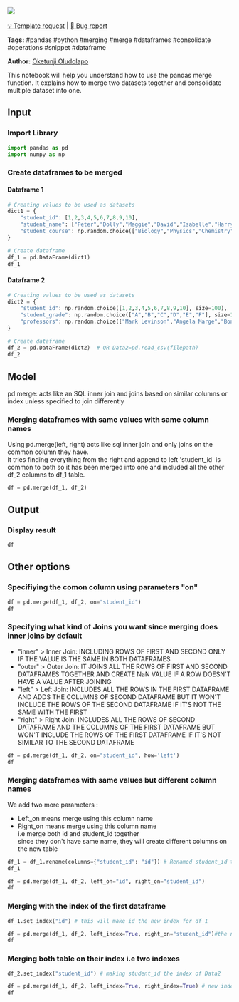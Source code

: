 <a href="https://app.naas.ai/user-redirect/naas/downloader?url=https://raw.githubusercontent.com/jupyter-naas/awesome-notebooks/master/Pandas/Pandas_Merge_Dataframes.ipynb" target="_parent"><img src="https://naasai-public.s3.eu-west-3.amazonaws.com/open_in_naas.svg"/></a><br><br><a href="https://github.com/jupyter-naas/awesome-notebooks/issues/new?assignees=&labels=&template=template-request.md&title=Tool+-+Action+of+the+notebook+">💡 Template request</a> | <a href="https://github.com/jupyter-naas/awesome-notebooks/issues/new?assignees=&labels=&template=bug_report.md&title=">🚨 Bug report</a>

**Tags:** #pandas #python #merging #merge #dataframes #consolidate #operations #snippet #dataframe

**Author:** [Oketunji Oludolapo](https://www.linkedin.com/in/oludolapo-oketunji/)

This notebook will help you understand how to use the pandas merge function. It explains how to merge two datasets together and consolidate multiple dataset into one.

## Input

### Import Library


```python
import pandas as pd
import numpy as np
```

### Create dataframes to be merged

#### Dataframe 1


```python
# Creating values to be used as datasets
dict1 = {
    "student_id": [1,2,3,4,5,6,7,8,9,10],
    "student_name": ["Peter","Dolly","Maggie","David","Isabelle","Harry","Akin","Abbey","Victoria","Sam"],
    "student_course": np.random.choice(["Biology","Physics","Chemistry"], size=10)
}
```


```python
# Create dataframe
df_1 = pd.DataFrame(dict1)
df_1
```

#### Dataframe 2


```python
# Creating values to be used as datasets
dict2 = {
    "student_id": np.random.choice([1,2,3,4,5,6,7,8,9,10], size=100),
    "student_grade": np.random.choice(["A","B","C","D","E","F"], size=100),
    "professors": np.random.choice(["Mark Levinson","Angela Marge","Bonnie James","Klaus Michealson"], size=100),
}
```


```python
# Create dataframe
df_2 = pd.DataFrame(dict2)  # OR Data2=pd.read_csv(filepath)
df_2
```

## Model
pd.merge: acts like an SQL inner join and joins based on similar columns or index unless specified to join differently<br />

### Merging dataframes with same values with same column names
Using pd.merge(left, right) acts like sql inner join and only joins on the common column they have.<br>
It tries finding everything from the right and append to left 'student_id' is common to both so it has been merged into one and included all the other df_2 columns to df_1 table.<br>


```python
df = pd.merge(df_1, df_2)
```

## Output

### Display result


```python
df
```

## Other options

### Specifiying the comon column using parameters "on"


```python
df = pd.merge(df_1, df_2, on="student_id")
df
```

### Specifying what kind of Joins you want since merging does inner joins by default

- "inner" > Inner Join: INCLUDING ROWS OF FIRST AND SECOND ONLY IF THE VALUE IS THE SAME IN BOTH DATAFRAMES<br />
- "outer" > Outer Join: IT JOINS ALL THE ROWS OF FIRST AND SECOND DATAFRAMES TOGETHER AND CREATE NaN VALUE IF A ROW DOESN'T HAVE A VALUE AFTER JOINING<br />
- "left" > Left Join: INCLUDES ALL THE ROWS IN THE FIRST DATAFRAME AND ADDS THE COLUMNS OF SECOND DATAFRAME BUT IT WON'T INCLUDE THE ROWS OF THE SECOND DATAFRAME IF IT'S NOT THE SAME WITH THE FIRST<br />
- "right" > Right Join: INCLUDES ALL THE ROWS OF SECOND DATAFRAME AND THE COLUMNS OF THE FIRST DATAFRAME BUT WON'T INCLUDE THE ROWS OF THE FIRST DATAFRAME IF IT'S NOT SIMILAR TO THE SECOND DATAFRAME


```python
df = pd.merge(df_1, df_2, on="student_id", how='left')
df
```

### Merging dataframes with same values but different column names
We add two more parameters :<br>
- Left_on means merge using this column name<br>
- Right_on means merge using this column name<br>
i.e merge both id and student_id together<br>
since they don't have same name, they will create different columns on the new table


```python
df_1 = df_1.rename(columns={"student_id": "id"}) # Renamed student_id to id so as to give this example
df_1
```


```python
df = pd.merge(df_1, df_2, left_on="id", right_on="student_id")
df
```

### Merging with the index of the first dataframe


```python
df_1.set_index("id") # this will make id the new index for df_1
```


```python
df = pd.merge(df_1, df_2, left_index=True, right_on="student_id")#the new index will be from index of df_2 where they joined
df
```

### Merging both table on their index i.e two indexes


```python
df_2.set_index("student_id") # making student_id the index of Data2
```


```python
df = pd.merge(df_1, df_2, left_index=True, right_index=True) # new index will be from the left index unlike when joining only one index
df
```
